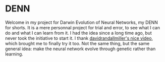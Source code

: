 # DENN

Welcome in my project for Darwin Evolution of Neural Networks, my DENN for shorts.
It is a mere personnal project for trial and error, to see what I can do and what I can learn from it.
I had the idea since a long time ago, but never took the initiative to start it.
I thank [davidrandallmiller's nice video](https://youtu.be/N3tRFayqVtk), which brought me to finally try it too.
Not the same thing, but the same general idea: make the neural network evolve through genetic rather than learning.
